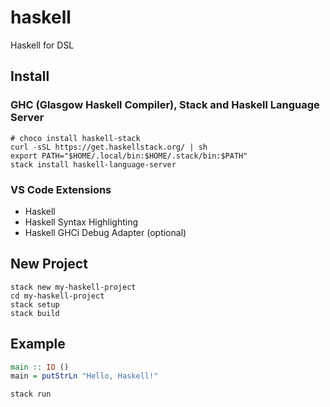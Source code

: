 # haskell
Haskell for DSL

## Install
### GHC (Glasgow Haskell Compiler), Stack and Haskell Language Server
```shell
# choco install haskell-stack
curl -sSL https://get.haskellstack.org/ | sh
export PATH="$HOME/.local/bin:$HOME/.stack/bin:$PATH"
stack install haskell-language-server
```

### VS Code Extensions
- Haskell
- Haskell Syntax Highlighting
- Haskell GHCi Debug Adapter (optional)

## New Project
```shell
stack new my-haskell-project
cd my-haskell-project
stack setup
stack build
```

## Example
```hs
main :: IO ()
main = putStrLn "Hello, Haskell!"
```

```shell
stack run
```